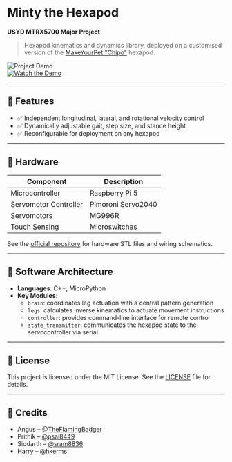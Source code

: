 # Minty the Hexapod

**USYD MTRX5700 Major Project**

> Hexapod kinematics and dynamics library, deployed on a customised version of the [MakeYourPet "Chipo"](https://github.com/MakeYourPet/hexapod) hexapod.

![Project Demo](link-to-image-or-gif)  
[![Watch the Demo](https://img.shields.io/badge/Watch-Demo-blue)](link-to-video)

---

## 🚀 Features

- ✅ Independent longitudinal, lateral, and rotational velocity control
- ✅ Dynamically adjustable gait, step size, and stance height
- ✅ Reconfigurable for deployment on any hexapod

---

## 🔩 Hardware

| Component            | Description              |
|---------------------|--------------------------|
| Microcontroller      | Raspberry Pi 5     |
| Servomotor Controller | Pimoroni Servo2040 |
| Servomotors         | MG996R              |
| Touch Sensing        | Microswitches      |

See the [official repository](https://github.com/MakeYourPet/hexapod) for hardware STL files and wiring schematics.

---

## 🧠 Software Architecture

- **Languages**: C++, MicroPython
- **Key Modules**:
  - `brain`: coordinates leg actuation with a central pattern generation
  - `legs`: calculates inverse kinematics to actuate movement instructions
  - `controller`: provides command-line interface for remote control
  - `state_transmitter`: communicates the hexapod state to the servocontroller via serial

---

## 📄 License

This project is licensed under the MIT License. See the [LICENSE](LICENSE) file for details.

---

## 🙌 Credits

- Angus – [@TheFlamingBadger](https://github.com/TheFlamingBadger)
- Prithik – [@psai8449](https://github.com/psai8449)
- Siddarth – [@sram8836](https://github.com/sram8836)
- Harry – [@hkerms](https://github.com/hkerms)
